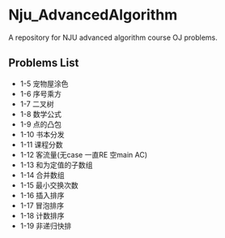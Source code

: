 # Nju_AdvancedAlgorithm
A repository for NJU advanced algorithm course OJ problems.
## Problems List
* 1-5 宠物屋涂色
* 1-6 序号乘方
* 1-7 二叉树
* 1-8 数学公式
* 1-9 点的凸包
* 1-10 书本分发
* 1-11 课程分数
* 1-12 客流量(无case 一直RE 空main AC)
* 1-13 和为定值的子数组
* 1-14 合并数组
* 1-15 最小交换次数
* 1-16 插入排序
* 1-17 冒泡排序
* 1-18 计数排序
* 1-19 非递归快排